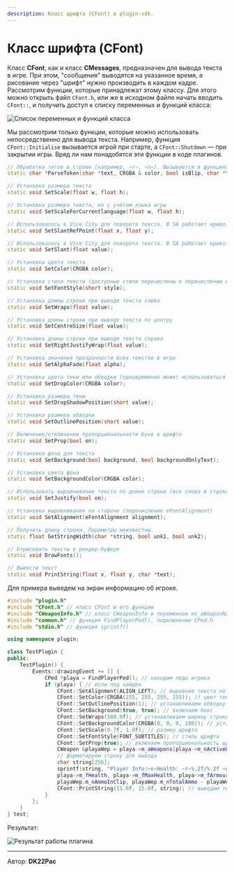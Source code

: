 ```yaml
---
description: Класс шрифта (CFont) в plugin-sdk.
---
```


# Класс шрифта (CFont)

Класс **CFont**, как и класс **CMessages**, предназначен для вывода текста в игре. При этом, "сообщения" выводятся на указанное время, а рисование через "шрифт" нужно производить в каждом кадре. Рассмотрим функции, которые принадлежат этому классу. Для этого можно открыть файл `CFont.h`, или же в исходном файле начать вводить `CFont::`, и получить доступ к списку переменных и функций класса:

![Список переменных и функций класса](https://github.com/wmysterio/scm-scripting-lessons/raw/resources/\_pu/2/83606737.png)

Мы рассмотрим только функции, которые можно использовать непосредственно для вывода текста. Например, функция `CFont::Initialise` вызывается игрой при старте, а `CFont::Shutdown` — при закрытии игры. Вряд ли нам понадобятся эти функции в коде плагинов.

```cpp
// Обработка тегов в строке (например, ~r~, ~n~). Вызывается в функциях вывода, так что если мы выводим текст через PrintString(), вызывать эту функцию не нужно. 
static char *ParseToken(char *text, CRGBA & color, bool isBlip, char *tag); 

// Установка размера текста 
static void SetScale(float w, float h); 

// Установка размера текста, но с учётом языка игры 
static void SetScaleForCurrentlanguage(float w, float h); 

// Использовалось в Vice City для поворота текста. В SA работает криво. 
static void SetSlantRefPoint(float x, float y); 

// Использовалось в Vice City для поворота текста. В SA работает криво. 
static void SetSlant(float value); 

// Установка цвета текста 
static void SetColor(CRGBA color); 

// Установка стиля текста (доступные стили перечислены в перечислении eFontStyle) 
static void SetFontStyle(short style); 

// Установка длины строки при выводе текста слева 
static void SetWrapx(float value); 

// Установка длины строки при выводе текста по центру 
static void SetCentreSize(float value); 

// Установка длины строки при выводе текста справа 
static void SetRightJustifyWrap(float value); 

// Установка значения прозрачности всех текстов в игре 
static void SetAlphaFade(float alpha); 

// Установка цвета тени или обводки (одновременно может использоваться либо тень, либо обводка) 
static void SetDropColor(CRGBA color); 

// Установка размера тени 
static void SetDropShadowPosition(short value); 

// Установка размера обводки 
static void SetOutlinePosition(short value); 

// Включение/отключении пропорциональности букв в шрифте 
static void SetProp(bool on); 

// Установка фона для текста 
static void SetBackground(bool background, bool backgroundOnlyText); 

// Установка цвета фона 
static void SetBackgroundColor(CRGBA color); 

// Использовать выравнивание текста по длине строки (все слова в строке "растягиваются" в длину строки) 
static void SetJustify(bool on); 

// Установка выравнивания по стороне (перечисление eFontAlignment) 
static void SetAlignment(eFontAlignment alignment); 

// Получить длину строки. Параметры неизвестны. 
static float GetStringWidth(char *string, bool unk1, bool unk2); 

// Отрисовать тексты в рендер-буфере 
static void DrawFonts(); 

// Вывести текст 
static void PrintString(float x, float y, char *text);
```

Для примера выведем на экран информацию об игроке.

```cpp
#include "plugin.h"
#include "CFont.h" // класс CFont и его функции
#include "CWeaponInfo.h" // класс CWeaponInfo и переменная ms_aWeaponNames
#include "common.h" // функция FindPlayerPed(), подключение CPed.h
#include "stdio.h" // функция sprintf()

using namespace plugin;

class TestPlugin {
public:
    TestPlugin() {
        Events::drawingEvent += [] {
            CPed *playa = FindPlayerPed(); // находим педа игрока
            if (playa) { // если пед найден
                CFont::SetAlignment(ALIGN_LEFT); // выравние текста по левой стороне
                CFont::SetColor(CRGBA(255, 255, 255, 255)); // цвет текста
                CFont::SetOutlinePosition(1); // устанавливаем обводку текста
                CFont::SetBackground(true, true); // включаем бокс
                CFont::SetWrapx(500.0f); // устанавливаем ширину строки
                CFont::SetBackgroundColor(CRGBA(0, 0, 0, 180)); // устанавливаем цвет бокса
                CFont::SetScale(0.7f, 1.0f); // размер шрифта
                CFont::SetFontStyle(FONT_SUBTITLES); // стиль шрифта
                CFont::SetProp(true); // включаем пропорциональность шрифта
                CWeapon &playaWep = playa->m_aWeapons[playa->m_nActiveWeaponSlot]; // Создаём ссылку на поточное оружие игрока
                // форматируем строку для вывода
                char string[256];
                sprintf(string, "Player Info:~n~Health: ~r~%.2f/%.2f ~w~Armour: ~b~%.2f~n~~w~Weapon: ~y~%s ~w~Ammo: ~g~%d/%d~n~~w~ModelId: ~p~%d",
                playa->m_fHealth, playa->m_fMaxHealth, playa->m_fArmour, CWeaponInfo::ms_aWeaponNames[playaWep.m_nType],
                playaWep.m_nAmmoInClip, playaWep.m_nTotalAmmo - playaWep.m_nAmmoInClip, playa->m_wModelIndex);
                CFont::PrintString(15.0f, 15.0f, string); // выводим текст, указаываем координаты
            }
        };
    }
} test;
```

Результат:

![Результат работы плагина](https://github.com/wmysterio/scm-scripting-lessons/raw/resources/\_pu/2/03060901.png)

***

Автор: **DK22Pac**
